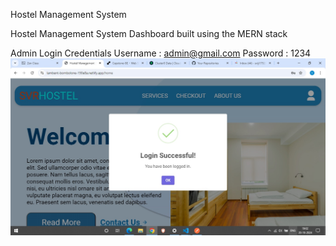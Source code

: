 Hostel Management System

Hostel Management System Dashboard built using the MERN stack

Admin Login Credentials
Username : admin@gmail.com
Password : 1234
![login](https://github.com/Vijayalakshmi2021/Capstone-FE/blob/main/login.jpg?raw=true)
